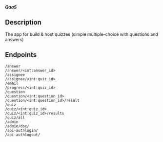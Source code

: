 ***QaaS***

**Description**
----
The app for build & host quizzes (simple multiple-choice with questions and answers)

**Endpoints**
----
`/answer`  
`/answer/<int:answer_id>`  
`/assignee`  
`/assignee/<int:quiz_id>`  
`/email`  
`/progress/<int:quiz_id>`  
`/question`  
`/question/<int:question_id>`  
`/question/<int:question_id>/result`  
`/quiz`  
`/quiz/<int:quiz_id>`  
`/quiz/<int:quiz_id>/results`  
`/quiz/all`  
`/admin`  
`/admin/doc/`  
`/api-authlogin/`  
`/api-authlogout/`  